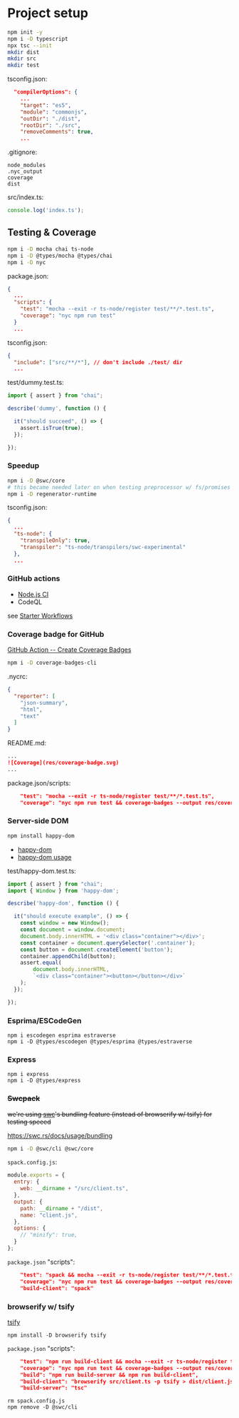 # Project setup

```bash
npm init -y
npm i -D typescript
npx tsc --init
mkdir dist
mkdir src
mkdir test
```

tsconfig.json:

```json
  "compilerOptions": {
    ...
    "target": "es5",
    "module": "commonjs",
    "outDir": "./dist",
    "rootDir": "./src",
    "removeComments": true,
    ...
```

.gitignore:

```
node_modules
.nyc_output
coverage
dist
```

src/index.ts:

```typescript
console.log('index.ts');
```

## Testing & Coverage

```bash
npm i -D mocha chai ts-node
npm i -D @types/mocha @types/chai
npm i -D nyc
```

package.json:

```json
{
  ...
  "scripts": {
    "test": "mocha --exit -r ts-node/register test/**/*.test.ts",
    "coverage": "nyc npm run test"
  }
  ...
```

tsconfig.json:

```json
{
  "include": ["src/**/*"], // don't include ./test/ dir
  ...
```

test/dummy.test.ts:

```typescript
import { assert } from "chai";

describe('dummy', function () {

  it("should succeed", () => {
    assert.isTrue(true);
  });

});
```

### Speedup

```bash
npm i -D @swc/core
# this became needed later on when testing preprocessor w/ fs/promises file access
npm i -D regenerator-runtime
```

tsconfig.json:

```json
{
  ...
  "ts-node": {
    "transpileOnly": true,
    "transpiler": "ts-node/transpilers/swc-experimental"
  },
  ...
```

### GitHub actions

* [Node.js CI](https://docs.github.com/en/actions/automating-builds-and-tests/building-and-testing-nodejs)
* CodeQL

see [Starter Workflows](https://github.com/actions/starter-workflows)

### Coverage badge for GitHub

[GitHub Action -- Create Coverage Badges](https://github.com/marketplace/actions/create-coverage-badges)

```bash
npm i -D coverage-badges-cli
```

.nycrc:

```json
{
  "reporter": [
    "json-summary",
    "html",
    "text"
  ]
}
```

README.md:

```markdown
...
![Coverage](res/coverage-badge.svg)
...
```

package.json/scripts:

```json
    "test": "mocha --exit -r ts-node/register test/**/*.test.ts",
    "coverage": "nyc npm run test && coverage-badges --output res/coverage-badge.svg"
```

### Server-side DOM

```bash
npm install happy-dom
```

- [happy-dom](https://github.com/capricorn86/happy-dom)
- [happy-dom usage](https://github.com/capricorn86/happy-dom/tree/master/packages/happy-dom#usage)

test/happy-dom.test.ts:

```typescript
import { assert } from "chai";
import { Window } from 'happy-dom';

describe('happy-dom', function () {

  it("should execute example", () => {
    const window = new Window();
    const document = window.document;
    document.body.innerHTML = '<div class="container"></div>';
    const container = document.querySelector('.container');
    const button = document.createElement('button');
    container.appendChild(button);
    assert.equal(
        document.body.innerHTML,
        `<div class="container"><button></button></div>`
    );
  });

});
```

### Esprima/ESCodeGen

```
npm i escodegen esprima estraverse
npm i -D @types/escodegen @types/esprima @types/estraverse
```

### Express

```
npm i express
npm i -D @types/express
```

### ~~Swcpack~~

~~we're using [swc](https://swc.rs)'s bundling feature (instead of browserify w/ tsify)
for testing speeed~~

https://swc.rs/docs/usage/bundling

```bash
npm i -D @swc/cli @swc/core
```

`spack.config.js`:

```js
module.exports = {
  entry: {
    web: __dirname + "/src/client.ts",
  },
  output: {
    path: __dirname + "/dist",
    name: "client.js",
  },
  options: {
    // "minify": true,
  }
};
```

`package.json` "scripts":

```json
    "test": "spack && mocha --exit -r ts-node/register test/**/*.test.ts",
    "coverage": "nyc npm run test && coverage-badges --output res/coverage-badge.svg",
    "build-client": "spack"
```

### browserify w/ tsify

[tsify](https://github.com/TypeStrong/tsify)

```
npm install -D browserify tsify
```

`package.json` "scripts":

```json
    "test": "npm run build-client && mocha --exit -r ts-node/register test/**/*.test.ts",
    "coverage": "nyc npm run test && coverage-badges --output res/coverage-badge.svg",
    "build": "npm run build-server && npm run build-client",
    "build-client": "browserify src/client.ts -p tsify > dist/client.js",
    "build-server": "tsc"
```

```
rm spack.config.js
npm remove -D @swc/cli
```
